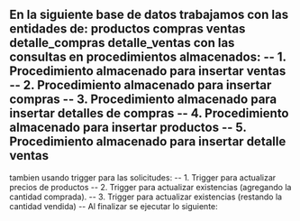 En la siguiente base de datos trabajamos con las entidades de:
productos
compras
ventas
detalle_compras
detalle_ventas
con las consultas en procedimientos almacenados:
-- 1. Procedimiento almacenado para insertar ventas
-- 2. Procedimiento almacenado para insertar compras
-- 3. Procedimiento almacenado para insertar detalles de compras
-- 4. Procedimiento almacenado para insertar productos
-- 5. Procedimiento almacenado para insertar detalle ventas
------------------------------------------------------------
tambien usando trigger para las solicitudes:
-- 1. Trigger para actualizar precios de productos
-- 2. Trigger para actualizar existencias (agregando la cantidad comprada).
-- 3. Trigger para actualizar existencias (restando la cantidad vendida)
-- Al finalizar se ejecutar lo siguiente:
